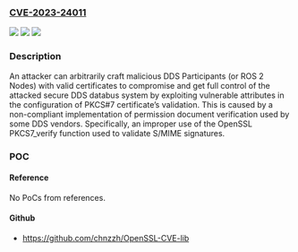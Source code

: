 ### [CVE-2023-24011](https://cve.mitre.org/cgi-bin/cvename.cgi?name=CVE-2023-24011)
![](https://img.shields.io/static/v1?label=Product&message=DDS&color=blue)
![](https://img.shields.io/static/v1?label=Version&message=%3D%20all%20versions%20&color=brighgreen)
![](https://img.shields.io/static/v1?label=Vulnerability&message=CWE-200%20Exposure%20of%20Sensitive%20Information%20to%20an%20Unauthorized%20Actor&color=brighgreen)

### Description

An attacker can arbitrarily craft malicious DDS Participants (or ROS 2 Nodes) with valid certificates to compromise and get full control of the attacked secure DDS databus system by exploiting vulnerable attributes in the configuration of PKCS#7 certificate’s validation. This is caused by a non-compliant implementation of permission document verification used by some DDS vendors. Specifically, an improper use of the OpenSSL PKCS7_verify function used to validate S/MIME signatures.

### POC

#### Reference
No PoCs from references.

#### Github
- https://github.com/chnzzh/OpenSSL-CVE-lib


